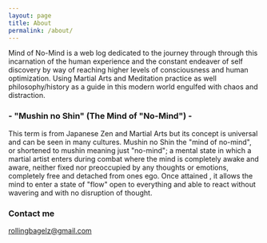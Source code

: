 ```yaml
---
layout: page
title: About
permalink: /about/
---
```


Mind of No-Mind is a web log dedicated to the journey through through this incarnation of the human experience and the constant endeaver of self discovery by way of reaching higher levels of consciousness and human optimization. Using Martial Arts and Meditation practice as well philosophy/history as a guide in this modern world engulfed with chaos and distraction. 

### - "Mushin no Shin" (The Mind of "No-Mind") -

This term is from Japanese Zen and Martial Arts but its concept is universal and can be seen in many cultures.  Mushin no Shin the "mind of no-mind", or shortened to mushin meaning just "no-mind"; a mental state in which a martial artist enters during combat where the mind is completely awake and aware, neither fixed nor preoccupied by any thoughts or emotions, completely free and detached from ones ego.  Once attained , it allows the mind to enter a state of "flow" open to everything and able to react without wavering and with no disruption of thought.  

### Contact me

[rollingbagelz@gmail.com](mailto:rollingbagelz@gmail.com)
